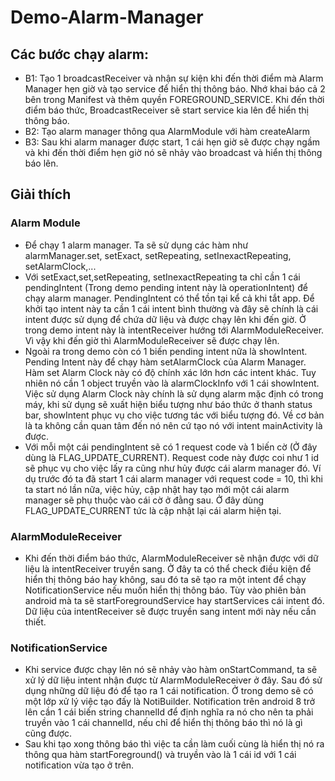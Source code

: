 # Demo-Alarm-Manager
## Các bước chạy alarm:
  - B1: Tạo 1 broadcastReceiver và nhận sự kiện khi đến thời điểm mà Alarm Manager hẹn giờ và tạo service để hiển thị thông báo. Nhớ khai báo cả 2 bên trong Manifest và thêm quyền FOREGROUND_SERVICE. Khi đến thời điểm báo thức, BroadcastReceiver sẽ start service kia lên để hiển thị thông báo.
  - B2: Tạo alarm manager thông qua AlarmModule với hàm createAlarm
  - B3: Sau khi alarm manager được start, 1 cái hẹn giờ sẽ được chạy ngầm và khi đến thời điểm hẹn giờ nó sẽ nhảy vào broadcast và hiển thị thông báo lên.
## Giải thích
### Alarm Module
- Để chạy 1 alarm manager. Ta sẽ sử dụng các hàm như alarmManager.set, setExact, setRepeating, setInexactRepeating, setAlarmClock,...
- Với setExact,set,setRepeating, setInexactRepeating ta chỉ cần 1 cái pendingIntent (Trong demo pending intent này là operationIntent) để chạy alarm manager. PendingIntent có thể tồn tại kể cả khi tắt app. Để khởi tạo intent này ta cần 1 cái intent bình thường và đây sẽ chính là cái intent được sử dụng để chứa dữ liệu và được chạy lên khi đến giờ. Ở trong demo intent này là intentReceiver hướng tới AlarmModuleReceiver. Vì vậy khi đến giờ thì AlarmModuleReceiver sẽ được chạy lên.
- Ngoài ra trong demo còn có 1 biến pending intent nữa là showIntent. Pending Intent này để chạy hàm setAlarmClock của Alarm Manager. Hàm set Alarm Clock này có độ chính xác lớn hơn các intent khác. Tuy nhiên nó cần 1 object truyền vào là alarmClockInfo với 1 cái showIntent. Việc sử dụng Alarm Clock này chính là sử dụng alarm mặc định có trong máy, khi sử dụng sẽ xuất hiện biểu tượng như báo thức ở thanh status bar, showIntent phục vụ cho việc tương tác với biểu tượng đó. Về cơ bản là ta không cần quan tâm đến nó nên cứ tạo nó với intent mainActivity là được.
- Với mỗi một cái pendingIntent sẽ có 1 request code và 1 biến cờ (Ở đây dùng là FLAG_UPDATE_CURRENT). Request code này được coi như 1 id sẽ phục vụ cho việc lấy ra cũng như hủy được cái alarm manager đó. Ví dụ trước đó ta đã start 1 cái alarm manager với request code = 10, thì khi ta start nó lần nữa, việc hủy, cập nhật hay tạo mới một cái alarm manager sẽ phụ thuộc vào cái cờ ở đằng sau. Ở đây dùng FLAG_UPDATE_CURRENT tức là cập nhật lại cái alarm hiện tại.
### AlarmModuleReceiver
- Khi đến thời điểm báo thức, AlarmModuleReceiver sẽ nhận được với dữ liệu là intentReceiver truyền sang. Ở đây ta có thể check điều kiện để hiển thị thông báo hay không, sau đó ta sẽ tạo ra một intent để chạy NotificationService nếu muốn hiển thị thông báo. Tùy vào phiên bản android mà ta sẽ startForegroundService hay startServices cái intent đó. Dữ liệu của intentReceiver sẽ được truyền sang intent mới này nếu cần thiết.
### NotificationService
- Khi service được chạy lên nó sẽ nhảy vào hàm onStartCommand, ta sẽ xử lý dữ liệu intent nhận được từ AlarmModuleReceiver ở đây. Sau đó sử dụng những dữ liệu đó để tạo ra 1 cái notification. Ở trong demo sẽ có một lớp xử lý việc tạo đấy là NotiBuilder. Notification trên android 8 trở lên cần 1 cái biến string channelId để định nghĩa ra nó cho nên ta phải truyền vào 1 cái channelId, nếu chỉ để hiển thị thông báo thì nó là gì cũng được.
- Sau khi tạo xong thông báo thì việc ta cần làm cuối cùng là hiển thị nó ra thông qua hàm startForeground() và truyền vào là 1 cái id  với 1 cái notification vừa tạo ở trên.
